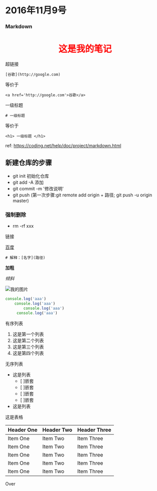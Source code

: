# 2016年11月9号

### Markdown

<h1 style="color:red;text-align:center">这是我的笔记</h1>

超链接

```
[谷歌](http://google.com)
```

等价于

```
<a href='http://google.com'>谷歌</a>
```

一级标题

```
# 一级标题
```

等价于

```
<h1> 一级标题 </h1>
```



ref: https://coding.net/help/doc/project/markdown.html


## 新建仓库的步骤

- git init  初始化仓库
- git add -A  添加
- git commit -m '修改说明'
- git push (第一次步骤:git remote add origin + 路径;
  git push -u origin master)

### 强制删除
- rm -rf xxx

 链接

 [百度](http://baidu.com)
```
# 解释：[名字](路径)
```

**加粗**

*倾斜*

![我的图片](./me.jpg)

```js
console.log('aaa')
    console.log('aaa')
        console.log('aaa')
     console.log('aaa')
```

有序列表

1. 这是第一个列表
2. 这是第二个列表
3. 这是第三个列表
4. 这是第四个列表

无序列表

- 这是列表
  - [ ]嵌套
  - [ ]嵌套
  - [ ]嵌套
  - [ ]嵌套
- 这是列表

这是表格

| Header One     | Header Two     | Header Three  |
| :------------- | :------------- | :-----|
| Item One       | Item Two       | Item Three  |
| Item One       | Item Two       | Item Three  |
| Item One       | Item Two       | Item Three  |
| Item One       | Item Two       | Item Three  |
| Item One       | Item Two       | Item Three  |


Over
